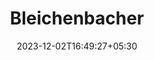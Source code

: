 ---
weight: 999
title: "Bleichenbacher"
description: ""
icon: "article"
date: "2023-12-02T16:49:27+05:30"
lastmod: "2023-12-02T16:49:27+05:30"
draft: true
toc: true
---